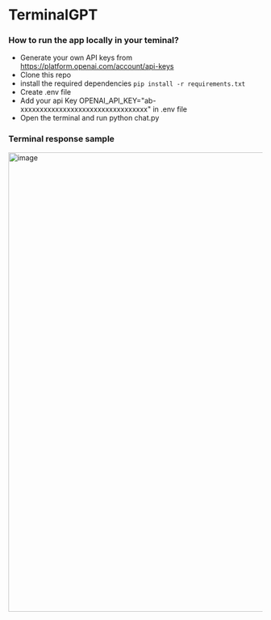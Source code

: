 # TerminalGPT

### How to run the app locally in your teminal?
* Generate your own  API keys from https://platform.openai.com/account/api-keys  <br>
* Clone this repo <br>
* install the required dependencies ``` pip install -r requirements.txt ```
* Create  .env file <br>
* Add your api Key  OPENAI_API_KEY="ab-xxxxxxxxxxxxxxxxxxxxxxxxxxxxxxxxx" in .env file <br>
* Open the terminal and run  python chat.py <br>

### Terminal response sample 
<img width="908" alt="image" src="https://user-images.githubusercontent.com/85700971/234126695-0654449d-a8f2-42b7-ab0b-0462ba1e3205.png">
